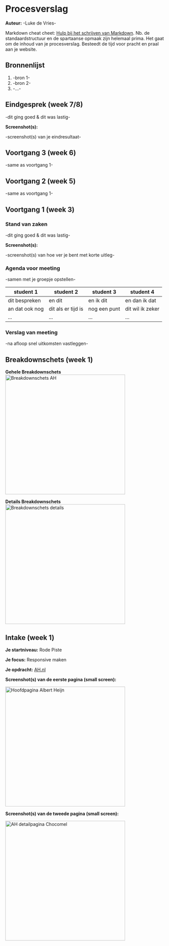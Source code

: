 # Procesverslag
**Auteur:** -Luke de Vries-

Markdown cheat cheet: [Hulp bij het schrijven van Markdown](https://github.com/adam-p/markdown-here/wiki/Markdown-Cheatsheet). Nb. de standaardstructuur en de spartaanse opmaak zijn helemaal prima. Het gaat om de inhoud van je procesverslag. Besteedt de tijd voor pracht en praal aan je website.



## Bronnenlijst
1. -bron 1-
2. -bron 2-
3. -...-



## Eindgesprek (week 7/8)

-dit ging goed & dit was lastig-

**Screenshot(s):**

-screenshot(s) van je eindresultaat-



## Voortgang 3 (week 6)

-same as voortgang 1-



## Voortgang 2 (week 5)

-same as voortgang 1-



## Voortgang 1 (week 3)

### Stand van zaken

-dit ging goed & dit was lastig-

**Screenshot(s):**

-screenshot(s) van hoe ver je bent met korte uitleg-

### Agenda voor meeting

-samen met je groepje opstellen-

| student 1      | student 2          | student 3    | student 4        |
| ---            | ---                | ---          | ---              |
| dit bespreken  | en dit             | en ik dit    | en dan ik dat    |
| an dat ook nog | dit als er tijd is | nog een punt | dit wil ik zeker |
| ...            | ...                | ...          | ...              |

### Verslag van meeting

-na afloop snel uitkomsten vastleggen-



## Breakdownschets (week 1)

**Gehele Breakdownschets**
<img src="images/Homepagina_AH.jpg" width="375px" alt="Breakdownschets AH">

**Details Breakdownschets**
<img src="images/Breakdown_detail.jpg" width="375px" alt="Breakdownschets details">




## Intake (week 1)

**Je startniveau:** Rode Piste

**Je focus:** Responsive maken

**Je opdracht:** [AH.nl](https://www.ah.nl/)

**Screenshot(s) van de eerste pagina (small screen):**

<img src="images/Homepagina_AH.jpg" width="375px" alt="Hoofdpagina Albert Heijn">

**Screenshot(s) van de tweede pagina (small screen):**

<img src="images/Detailpagina_Chocomel.jpg" width="375px" alt="AH detailpagina Chocomel">
